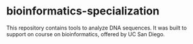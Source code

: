 # bioinformatics-specialization
This repository contains tools to analyze DNA sequences. It was built to
support on course on bioinformatics, offered by UC San Diego.
